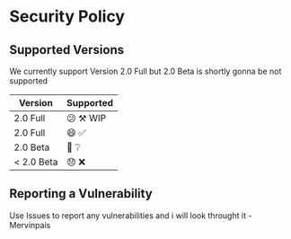 # Security Policy

## Supported Versions

We currently support Version 2.0 Full but 2.0 Beta is shortly gonna be not supported

| Version | Supported          |
| ------- | ------------------ |
| 2.0 Full   | :confused: ⚒ WIP|
| 2.0 Full   | :smile: :white_check_mark:  |
| 2.0 Beta   | :grimacing: ❔             |
| < 2.0 Beta   | :disappointed: :x:                |

## Reporting a Vulnerability

Use Issues to report any vulnerabilities and i will look throught it
-Mervinpais
